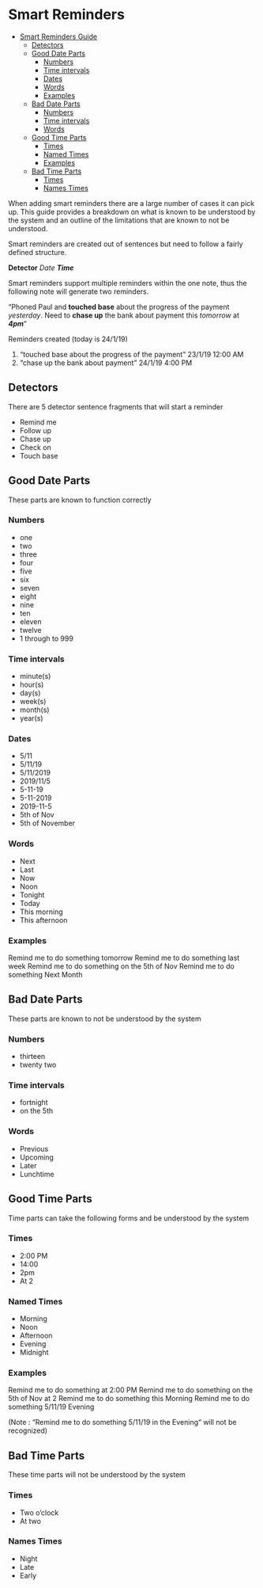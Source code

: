 # Smart Reminders

- [Smart Reminders Guide](#smart-reminders-guide)
    - [Detectors](#bkmrk-detectors)
    - [Good Date Parts](#bkmrk-good-date-parts)
        - [Numbers](#bkmrk-numbers)
        - [Time intervals](#bkmrk-time-intervals)
        - [Dates](#bkmrk-dates)
        - [Words](#bkmrk-words)
        - [Examples](#bkmrk-examples)
    - [Bad Date Parts](#bkmrk-bad-date-parts)
        - [Numbers](#numbers-1)
        - [Time intervals](#time-intervals-1)
        - [Words](#words-1)
    - [Good Time Parts](#bkmrk-good-time-parts)
        - [Times](#bkmrk-times)
        - [Named Times](#bkmrk-named-times)
        - [Examples](#examples-1)
    - [Bad Time Parts](#bkmrk-bad-time-parts)
        - [Times](#times-1)
        - [Names Times](#bkmrk-names-times)

When adding smart reminders there are a large number of cases it can pick up. This guide provides a breakdown on what is known to be understood by the system and an outline of the limitations that are known to not be understood.

Smart reminders are created out of sentences but need to follow a fairly defined structure.

**Detector** *Date* ***Time***

Smart reminders support multiple reminders within the one note, thus the following note will generate two reminders.

“Phoned Paul and **touched base** about the progress of the payment *yesterday*. Need to **chase up** the bank about payment this *tomorrow* at ***4pm***”

Reminders created (today is 24/1/19)

1. “touched base about the progress of the payment” 23/1/19 12:00 AM
2. “chase up the bank about payment” 24/1/19 4:00 PM

## Detectors

There are 5 detector sentence fragments that will start a reminder

- Remind me
- Follow up
- Chase up
- Check on
- Touch base

## Good Date Parts

These parts are known to function correctly

### Numbers

- one
- two
- three
- four
- five
- six
- seven
- eight
- nine
- ten
- eleven
- twelve
- 1 through to 999

### Time intervals

- minute(s)
- hour(s)
- day(s)
- week(s)
- month(s)
- year(s)

### Dates

- 5/11
- 5/11/19
- 5/11/2019
- 2019/11/5
- 5-11-19
- 5-11-2019
- 2019-11-5
- 5th of Nov
- 5th of November

### Words

- Next
- Last
- Now
- Noon
- Tonight
- Today
- This morning
- This afternoon

### Examples

Remind me to do something tomorrow Remind me to do something last week Remind me to do something on the 5th of Nov Remind me to do something Next Month

## Bad Date Parts

These parts are known to not be understood by the system

### Numbers

- thirteen
- twenty two

### Time intervals

- fortnight
- on the 5th

### Words

- Previous
- Upcoming
- Later
- Lunchtime

## Good Time Parts

Time parts can take the following forms and be understood by the system

### Times

- 2:00 PM
- 14:00
- 2pm
- At 2

### Named Times

- Morning
- Noon
- Afternoon
- Evening
- Midnight

### Examples

Remind me to do something at 2:00 PM Remind me to do something on the 5th of Nov at 2 Remind me to do something this Morning Remind me to do something 5/11/19 Evening

(Note : “Remind me to do something 5/11/19 in the Evening“ will not be recognized)

## Bad Time Parts

These time parts will not be understood by the system

### Times

- Two o’clock
- At two

### Names Times

- Night
- Late
- Early